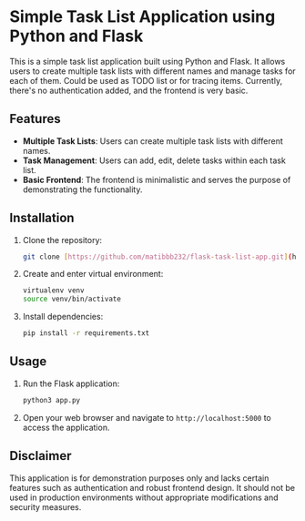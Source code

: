 # Simple Task List Application using Python and Flask

This is a simple task list application built using Python and Flask. It allows users to create multiple task lists with different names and manage tasks for each of them. Could be used as TODO list or for tracing items. Currently, there's no authentication added, and the frontend is very basic.

## Features

- **Multiple Task Lists**: Users can create multiple task lists with different names.
- **Task Management**: Users can add, edit, delete tasks within each task list.
- **Basic Frontend**: The frontend is minimalistic and serves the purpose of demonstrating the functionality.

## Installation

1. Clone the repository:

    ```sh
    git clone [https://github.com/matibbb232/flask-task-list-app.git](https://github.com/matibbb232/flask-task-list.git)
    ```

2. Create and enter virtual environment:
   
    ```sh
    virtualenv venv
    source venv/bin/activate
    ```
    
3. Install dependencies:

    ```sh
    pip install -r requirements.txt
    ```

## Usage

1. Run the Flask application:

    ```sh
    python3 app.py
    ```

2. Open your web browser and navigate to `http://localhost:5000` to access the application.

## Disclaimer

This application is for demonstration purposes only and lacks certain features such as authentication and robust frontend design. It should not be used in production environments without appropriate modifications and security measures.
